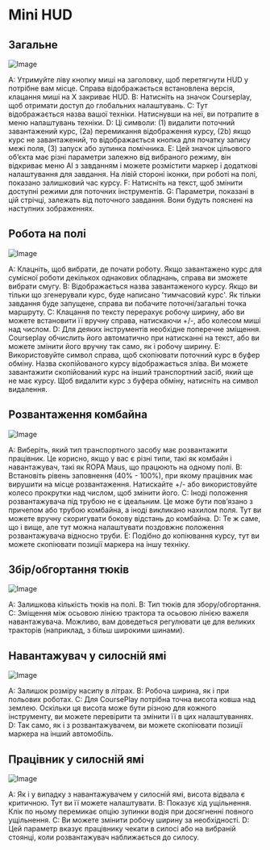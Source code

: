 # Mini HUD

## Загальне

![Image](assets/minihudhelp_general_0_0_478_305.png)


A: Утримуйте ліву кнопку миші на заголовку, щоб перетягнути HUD у потрібне вам місце. Справа відображається встановлена версія, клацання миші на Х закриває HUD.
B: Натисніть на значок Courseplay, щоб отримати доступ до глобальних налаштувань.
C: Тут відображається назва вашої техніки. Натиснувши на неї, ви потрапите в меню налаштувань техніки.
D: Ці символи: (1) видалити поточний завантажений курс, (2a) перемикання відображення курсу, (2b) якщо курс не завантажений, то відображається кнопка для початку запису межі поля, (3) запуск або зупинка помічника.
E: Цей значок цільового об’єкта має різні параметри залежно від вибраного режиму, він відкриває меню AI з завданням і можете розмістити маркер і додаткові налаштування для завдання. На лівій стороні іконки, при роботі на полі, показано залишковий час курсу.
F: Натисніть на текст, щоб змінити доступні режими для поточних інструментів.
G: Параметри, показані в цій стрічці, залежать від поточного завдання. Вони будуть пояснені на наступних зображеннях.


## Робота на полі

![Image](assets/minihudhelp_fieldwork_0_0_478_305.png)


A: Клацніть, щоб вибрати, де почати роботу. Якщо завантажено курс для сумісної роботи декількох однакових обладнань, справа ви зможете вибрати смугу.
B: Відображається назва завантаженого курсу. Якщо ви тільки що згенерували курс, буде написано 'тимчасовий курс'. Як тільки завдання буде запущене, справа ви побачите поточні/загальні точка маршруту.
C: Клацання по тексту перерахує робочу ширину, або ви можете встановити її вручну справа, натискаючи +/-, або колесом миші над числом.
D: Для деяких інструментів необхідне поперечне зміщення. Courseplay обчислить його автоматично при натисканні на текст, або ви можете змінити його вручну так само, як і робочу ширину.
E: Використовуйте символ справа, щоб скопіювати поточний курс в буфер обміну. Назва скопійованого курсу відображається зліва. Ви можете завантажити скопійований курс на інший транспортний засіб, який ще не має курсу. Щоб видалити курс з буфера обміну, натисніть на символ видалення.


## Розвантаження комбайна

![Image](assets/minihudhelp_combineunload_0_0_478_305.png)


A: Виберіть, який тип транспортного засобу має розвантажити працівник. Це корисно, якщо у вас є різні типи, такі як комбайн і навантажувач, такі як ROPA Maus, що працюють на одному полі.
B: Встановіть рівень заповнення (40% - 100%), при якому працівник має вирушити на місце розвантаження. Натискайте +/- або використовуйте колесо прокрутки над числом, щоб змінити його.
C: Іноді положення розвантажувача під трубою не є ідеальним. Це може бути пов’язано з причепом або трубою комбайна, а іноді викликано нахилом поля. Тут ви можете вручну скоригувати бокову відстань до комбайна.
D: Те ж саме, що і вище, але тут можна налаштувати поздовжнє положення розвантажувача відносно труби.
E: Подібно до копіювання курсу, тут ви можете скопіювати позиції маркера на іншу техніку.


## Збір/обгортання тюків

![Image](assets/minihudhelp_balecollect_0_0_478_305.png)


A: Залишкова кількість тюків на полі.
B: Тип тюків для збору/обгортання.
C: Зміщення між осьовою лінією трактора та осьовою лінією важеля навантажувача. Можливо, вам доведеться регулювати це для великих тракторів (наприклад, з більш широкими шинами).


## Навантажувач у силосній ямі

![Image](assets/minihudhelp_siloloader_0_0_478_305.png)


A: Залишок розміру насипу в літрах.
B: Робоча ширина, як і при польових роботах.
C: Для CoursePlay потрібна точна висота ковша над землею. Оскільки ця висота може бути різною для кожного інструменту, ви можете перевірити та змінити її в цих налаштуваннях.
D: Так само, як і з розвантажувачем, ви можете скопіювати позиції маркера на інший автомобіль.


## Працівник у силосній ямі

![Image](assets/minihudhelp_siloworker_0_0_478_305.png)


A: Як і у випадку з навантажувачем у силосній ямі, висота відвала є критичною. Тут ви її можете налаштувати.
B: Показує хід ущільнення. Клік по ньому перемикає опцію зупинки водія при досягненні повного ущільнення.
C: Ви можете змінити робочу ширину за необхідності.
D: Цей параметр вказує працівнику чекати в силосі або на вибраній стоянці, коли розвантажувач наближається до силосу.


